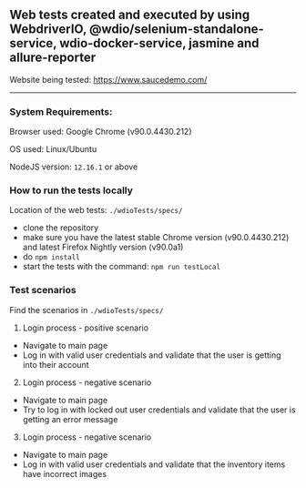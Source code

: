 ## Web tests created and executed by using WebdriverIO, @wdio/selenium-standalone-service, wdio-docker-service, jasmine and allure-reporter
Website being tested: https://www.saucedemo.com/

---------------------

### System Requirements:

Browser used: Google Chrome (v90.0.4430.212)

OS used: Linux/Ubuntu

NodeJS version: ```12.16.1``` or above


### How to run the tests locally

Location of the web tests: ```./wdioTests/specs/```

- clone the repository
- make sure you have the latest stable Chrome version (v90.0.4430.212) and latest Firefox Nightly version (v90.0a1)
- do ```npm install```
- start the tests with the command: ```npm run testLocal```


### Test scenarios 

Find the scenarios in ```./wdioTests/specs/```

1. Login process - positive scenario
- Navigate to main page
- Log in with valid user credentials and validate that the user is getting into their account

2. Login process - negative scenario
- Navigate to main page
- Try to log in with locked out user credentials and validate that the user is getting an error message

3. Login process - negative scenario
- Navigate to main page
- Log in with valid user credentials and validate that the inventory items have incorrect images